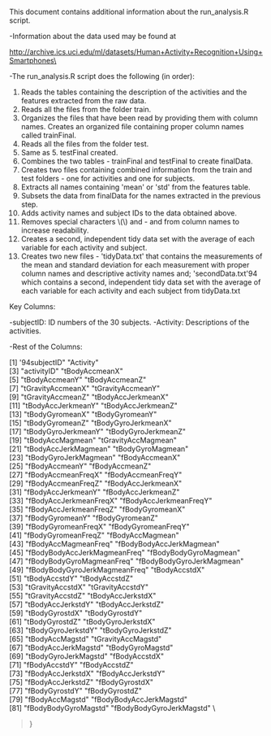 

This document contains additional information about the run_analysis.R script.
 
-Information about the data used may be found at

http://archive.ics.uci.edu/ml/datasets/Human+Activity+Recognition+Using+Smartphones\

-The run_analysis.R script does the following (in order):

1. Reads the tables containing the description of the activities and the features extracted from the raw data.
2. Reads all the files from the folder train.
3. Organizes the files that have been read by providing them with column names. Creates an organized file containing proper column names called trainFinal.
4. Reads all the files from the folder test.
5. Same as 5. testFinal created.
6. Combines the two tables - trainFinal and testFinal to create finalData.
7. Creates two files containing combined information from the train and test folders - one for activities and one for subjects.
8. Extracts all names containing 'mean' or 'std' from the features table.
9. Subsets the data from finalData for the names extracted in the previous step.
10. Adds activity names and subject IDs to the data obtained above.
11. Removes special characters \\(\\) and - and from column names to increase readability.
12. Creates a second, independent tidy data set with the average of each variable for each activity and subject.
13. Creates two new files - 'tidyData.txt' that contains the measurements of the mean and standard deviation for each measurement with proper column names and descriptive activity names and;
	'secondData.txt'94 which contains a second, independent tidy data set with the average of each variable for each activity and each subject from tidyData.txt


Key Columns:

-subjectID: ID numbers of the 30 subjects.
-Activity: Descriptions of the activities.

-Rest of the Columns:

 [1] \'94subjectID"                    "Activity"                    \
 [3] "activityID"                   "tBodyAccmeanX"               \
 [5] "tBodyAccmeanY"                "tBodyAccmeanZ"               \
 [7] "tGravityAccmeanX"             "tGravityAccmeanY"            \
 [9] "tGravityAccmeanZ"             "tBodyAccJerkmeanX"           \
[11] "tBodyAccJerkmeanY"            "tBodyAccJerkmeanZ"           \
[13] "tBodyGyromeanX"               "tBodyGyromeanY"              \
[15] "tBodyGyromeanZ"               "tBodyGyroJerkmeanX"          \
[17] "tBodyGyroJerkmeanY"           "tBodyGyroJerkmeanZ"          \
[19] "tBodyAccMagmean"              "tGravityAccMagmean"          \
[21] "tBodyAccJerkMagmean"          "tBodyGyroMagmean"            \
[23] "tBodyGyroJerkMagmean"         "fBodyAccmeanX"               \
[25] "fBodyAccmeanY"                "fBodyAccmeanZ"               \
[27] "fBodyAccmeanFreqX"            "fBodyAccmeanFreqY"           \
[29] "fBodyAccmeanFreqZ"            "fBodyAccJerkmeanX"           \
[31] "fBodyAccJerkmeanY"            "fBodyAccJerkmeanZ"           \
[33] "fBodyAccJerkmeanFreqX"        "fBodyAccJerkmeanFreqY"       \
[35] "fBodyAccJerkmeanFreqZ"        "fBodyGyromeanX"              \
[37] "fBodyGyromeanY"               "fBodyGyromeanZ"              \
[39] "fBodyGyromeanFreqX"           "fBodyGyromeanFreqY"          \
[41] "fBodyGyromeanFreqZ"           "fBodyAccMagmean"             \
[43] "fBodyAccMagmeanFreq"          "fBodyBodyAccJerkMagmean"     \
[45] "fBodyBodyAccJerkMagmeanFreq"  "fBodyBodyGyroMagmean"        \
[47] "fBodyBodyGyroMagmeanFreq"     "fBodyBodyGyroJerkMagmean"    \
[49] "fBodyBodyGyroJerkMagmeanFreq" "tBodyAccstdX"                \
[51] "tBodyAccstdY"                 "tBodyAccstdZ"                \
[53] "tGravityAccstdX"              "tGravityAccstdY"             \
[55] "tGravityAccstdZ"              "tBodyAccJerkstdX"            \
[57] "tBodyAccJerkstdY"             "tBodyAccJerkstdZ"            \
[59] "tBodyGyrostdX"                "tBodyGyrostdY"               \
[61] "tBodyGyrostdZ"                "tBodyGyroJerkstdX"           \
[63] "tBodyGyroJerkstdY"            "tBodyGyroJerkstdZ"           \
[65] "tBodyAccMagstd"               "tGravityAccMagstd"           \
[67] "tBodyAccJerkMagstd"           "tBodyGyroMagstd"             \
[69] "tBodyGyroJerkMagstd"          "fBodyAccstdX"                \
[71] "fBodyAccstdY"                 "fBodyAccstdZ"                \
[73] "fBodyAccJerkstdX"             "fBodyAccJerkstdY"            \
[75] "fBodyAccJerkstdZ"             "fBodyGyrostdX"               \
[77] "fBodyGyrostdY"                "fBodyGyrostdZ"               \
[79] "fBodyAccMagstd"               "fBodyBodyAccJerkMagstd"      \
[81] "fBodyBodyGyroMagstd"          "fBodyBodyGyroJerkMagstd"     \
> }
